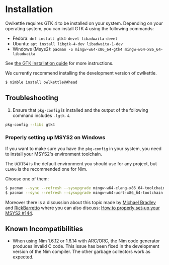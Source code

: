 # Installation

Owlkettle requires GTK 4 to be installed on your system.
Depending on your operating system, you can install GTK 4 using the following commands:

- Fedora: `dnf install gtk4-devel libadwaita-devel`
- Ubuntu: `apt install libgtk-4-dev libadwaita-1-dev`
- Windows (Msys2): `pacman -S mingw-w64-x86_64-gtk4 mingw-w64-x86_64-libadwaita`

See [the GTK installation guide](https://www.gtk.org/docs/installations/) for more instructions.

We currently recommend installing the development version of owlkettle.

```bash
$ nimble install owlkettle@#head
```

## Troubleshooting

1. Ensure that `pkg-config` is installed and the output of the following command includes `-lgtk-4`.
  ```bash
  pkg-config --libs gtk4
  ```

### Properly setting up MSYS2 on Windows

If you want to make sure you have the `pkg-config` in your system, 
you need to install your MSYS2's environment toolchain.

The `UCRT64` is the default environment you should use for any project, 
but `CLANG` is the recommended one for Nim.

Choose one of them:

```bash
$ pacman --sync --refresh --sysupgrade mingw-w64-clang-x86_64-toolchain  # CLANG
$ pacman --sync --refresh --sysupgrade mingw-w64-ucrt-x86_64-toolchain   # UCRT
```

Moreover there is a discussion about this topic made by 
[Michael Bradley](https://github.com/michaelsbradleyjr) and [RickBarretto](https://github.com/RickBarretto)
where you can also discuss: 
[How to properly set-up your MSYS2 #144](https://github.com/can-lehmann/owlkettle/discussions/144). 

## Known Incompatibilities

- When using Nim 1.6.12 or 1.6.14 with ARC/ORC, the Nim code generator produces invalid C code.
  This issue has been fixed in the development version of the Nim compiler.
  The other garbage collectors work as expected.
